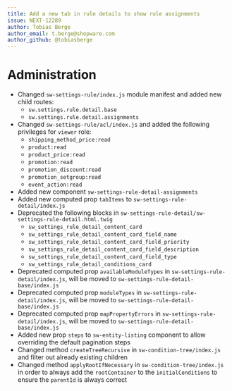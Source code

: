 ```yaml
---
title: Add a new tab in rule details to show rule assignments
issue: NEXT-12289
author: Tobias Berge
author_email: t.berge@shopware.com 
author_github: @tobiasberge
---
```

# Administration
* Changed `sw-settings-rule/index.js` module manifest and added new child routes:
    * `sw.settings.rule.detail.base`
    * `sw.settings.rule.detail.assignments`
* Changed `sw-settings-rule/acl/index.js` and added the following privileges for `viewer` role:
    * `shipping_method_price:read`
    * `product:read`
    * `product_price:read`
    * `promotion:read`
    * `promotion_discount:read`
    * `promotion_setgroup:read`
    * `event_action:read`
* Added new component `sw-settings-rule-detail-assignments`
* Added new computed prop `tabItems` to `sw-settings-rule-detail/index.js`
* Deprecated the following blocks in `sw-settings-rule-detail/sw-settings-rule-detail.html.twig`
    * `sw_settings_rule_detail_content_card`
    * `sw_settings_rule_detail_content_card_field_name`
    * `sw_settings_rule_detail_content_card_field_priority`
    * `sw_settings_rule_detail_content_card_field_description`
    * `sw_settings_rule_detail_content_card_field_type`
    * `sw_settings_rule_detail_conditions_card`
* Deprecated computed prop `availableModuleTypes` in `sw-settings-rule-detail/index.js`, will be moved to `sw-settings-rule-detail-base/index.js`
* Deprecated computed prop `moduleTypes` in `sw-settings-rule-detail/index.js`, will be moved to `sw-settings-rule-detail-base/index.js`
* Deprecated computed prop `mapPropertyErrors` in `sw-settings-rule-detail/index.js`, will be moved to `sw-settings-rule-detail-base/index.js`
* Added new prop `steps` to `sw-entity-listing` component to allow overriding the default pagination steps
* Changed method `createTreeRecursive` in `sw-condition-tree/index.js` and filter out already existing children
* Changed method `applyRootIfNecessary` in `sw-condition-tree/index.js` in order to always add the `rootContainer` to the `initialConditions` to ensure the `parentId` is always correct
